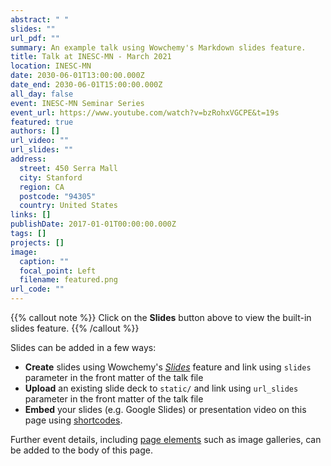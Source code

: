 ```yaml
---
abstract: " "
slides: ""
url_pdf: ""
summary: An example talk using Wowchemy's Markdown slides feature.
title: Talk at INESC-MN - March 2021
location: INESC-MN
date: 2030-06-01T13:00:00.000Z
date_end: 2030-06-01T15:00:00.000Z
all_day: false
event: INESC-MN Seminar Series
event_url: https://www.youtube.com/watch?v=bzRohxVGCPE&t=19s
featured: true
authors: []
url_video: ""
url_slides: ""
address:
  street: 450 Serra Mall
  city: Stanford
  region: CA
  postcode: "94305"
  country: United States
links: []
publishDate: 2017-01-01T00:00:00.000Z
tags: []
projects: []
image:
  caption: ""
  focal_point: Left
  filename: featured.png
url_code: ""
---
```


{{% callout note %}}
Click on the **Slides** button above to view the built-in slides feature.
{{% /callout %}}

Slides can be added in a few ways:

- **Create** slides using Wowchemy's [*Slides*](https://wowchemy.com/docs/managing-content/#create-slides) feature and link using `slides` parameter in the front matter of the talk file
- **Upload** an existing slide deck to `static/` and link using `url_slides` parameter in the front matter of the talk file
- **Embed** your slides (e.g. Google Slides) or presentation video on this page using [shortcodes](https://wowchemy.com/docs/writing-markdown-latex/).

Further event details, including [page elements](https://wowchemy.com/docs/writing-markdown-latex/) such as image galleries, can be added to the body of this page.
